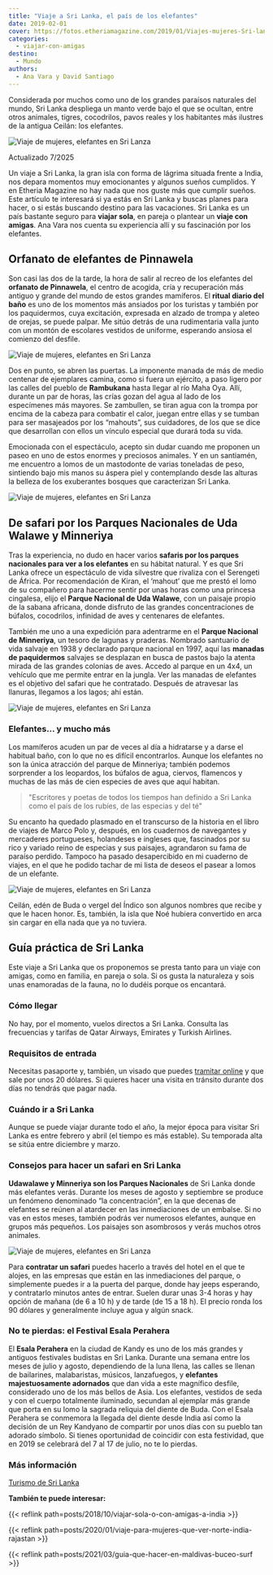 ```yaml
---
title: "Viaje a Sri Lanka, el país de los elefantes"
date: 2019-02-01
cover: https://fotos.etheriamagazine.com/2019/01/Viajes-mujeres-Sri-lanka-7.jpg
categories: 
  - viajar-con-amigas
destino: 
  - Mundo
authors: 
  - Ana Vara y David Santiago
---
```


Considerada por muchos como uno de los grandes paraísos naturales del mundo, Sri Lanka 
despliega un manto verde bajo el que se ocultan, entre otros animales, tigres, 
cocodrilos, pavos reales y los habitantes más ilustres de la antigua Ceilán: los 
elefantes. 

![Viaje de mujeres, elefantes en Sri Lanza](https://fotos.etheriamagazine.com/2019/01/Viajes-mujeres-Sri-lanka-2.jpg "Safari para ver elefantes en Sri Lanka.")

Actualizado 7/2025 

Un viaje a Sri Lanka, la gran isla con forma de lágrima situada frente a India, nos 
depara momentos muy emocionantes y algunos sueños cumplidos. Y en Etheria Magazine no 
hay nada que nos guste más que cumplir sueños. Este artículo te interesará si ya estás 
en Sri Lanka y buscas planes para hacer, o si estás buscando destino para las 
vacaciones. Sri Lanka es un país bastante seguro para **viajar sola**, en pareja o 
plantear un **viaje con amigas**. Ana Vara nos cuenta su experiencia allí y su 
fascinación por los elefantes. 

## Orfanato de elefantes de Pinnawela

Son casi las dos de la tarde, la hora de salir al recreo de los elefantes del **orfanato 
de Pinnawela**, el centro de acogida, cría y recuperación más antiguo y grande del mundo 
de estos grandes mamíferos. El **ritual diario del baño** es uno de los momentos más 
ansiados por los turistas y también por los paquidermos, cuya excitación, expresada en 
alzado de trompa y aleteo de orejas, se puede palpar. Me sitúo detrás de una 
rudimentaria valla junto con un montón de escolares vestidos de uniforme, esperando 
ansiosa el comienzo del desfile. 

![Viaje de mujeres, elefantes en Sri Lanza](https://fotos.etheriamagazine.com/2019/01/Viajes-mujeres-Sri-lanka-3.jpg "Orfanato de elefantes en Sri Lanka.")

Dos en punto, se abren las puertas. La imponente manada de más de medio centenar de 
ejemplares camina, como si fuera un ejército, a paso ligero por las calles del pueblo de 
**Rambukana** hasta llegar al río Maha Oya. Allí, durante un par de horas, las crías 
gozan del agua al lado de los especímenes más mayores. Se zambullen, se tiran agua con 
la trompa por encima de la cabeza para combatir el calor, juegan entre ellas y se tumban 
para ser masajeados por los “mahouts”, sus cuidadores, de los que se dice que 
desarrollan con ellos un vínculo especial que durará toda su vida. 

Emocionada con el espectáculo, acepto sin dudar cuando me proponen un paseo en uno de 
estos enormes y preciosos animales. Y en un santiamén, me encuentro a lomos de un 
mastodonte de varias toneladas de peso, sintiendo bajo mis manos su áspera piel y 
contemplando desde las alturas la belleza de los exuberantes bosques que caracterizan 
Sri Lanka. 

![Viaje de mujeres, elefantes en Sri Lanza](https://fotos.etheriamagazine.com/2019/01/Viajes-mujeres-Sri-lanka-4.jpg "Los elefantes se dirigen al río para beber agua y darse un baño.")

## De safari por los Parques Nacionales de Uda Walawe y Minneriya

Tras la experiencia, no dudo en hacer varios **safaris por los parques nacionales para 
ver a los elefantes** en su hábitat natural. Y es que Sri Lanka ofrece un espectáculo de 
vida silvestre que rivaliza con el Serengeti de África. Por recomendación de Kiran, el 
‘mahout’ que me prestó el lomo de su compañero para hacerme sentir por unas horas como 
una princesa cingalesa, elijo el **Parque Nacional de Uda Walawe**, con un paisaje 
propio de la sabana africana, donde disfruto de las grandes concentraciones de búfalos, 
cocodrilos, infinidad de aves y centenares de elefantes. 

También me uno a una expedición para adentrarme en el **Parque Nacional de Minneriya**, 
un tesoro de lagunas y praderas. Nombrado santuario de vida salvaje en 1938 y declarado 
parque nacional en 1997, aquí las **manadas de paquidermos** salvajes se desplazan en 
busca de pastos bajo la atenta mirada de las grandes colonias de aves. Accedo al parque 
en un 4x4, un vehículo que me permite entrar en la jungla. Ver las manadas de elefantes 
es el objetivo del safari que he contratado. Después de atravesar las llanuras, llegamos 
a los lagos; ahí están. 

![Viaje de mujeres, elefantes en Sri Lanza](https://fotos.etheriamagazine.com/2019/01/Viajes-mujeres-Sri-lanka-1.jpg "Un paseo en elefante es una experiencia inolvidable.")

### Elefantes... y mucho más

Los mamíferos acuden un par de veces al día a hidratarse y a darse el habitual baño, con 
lo que no es difícil encontrarlos. Aunque los elefantes no son la única atracción del 
parque de Minneriya; también podemos sorprender a los leopardos, los búfalos de agua, 
ciervos, flamencos y muchas de las más de cien especies de aves que aquí habitan. 

> "Escritores y poetas de todos los tiempos han definido a Sri Lanka como el país de los 
> rubíes, de las especias y del té" 

Su encanto ha quedado plasmado en el transcurso de la historia en el libro de viajes de 
Marco Polo y, después, en los cuadernos de navegantes y mercaderes portugueses, 
holandeses e ingleses que, fascinados por su rico y variado reino de especias y sus 
paisajes, agrandaron su fama de paraíso perdido. Tampoco ha pasado desapercibido en mi 
cuaderno de viajes, en el que he podido tachar de mi lista de deseos el pasear a lomos 
de un elefante. 

![Viaje de mujeres, elefantes en Sri Lanza](https://fotos.etheriamagazine.com/2019/01/Viajes-mujeres-Sri-lanka-elefantes.jpg "Elefantes en Sri Lanka.")

Ceilán, edén de Buda o vergel del Índico son algunos nombres que recibe y que le hacen 
honor. Es, también, la isla que Noé hubiera convertido en arca sin cargar en ella nada 
que ya no tuviera. 

## Guía práctica de Sri Lanka

Este viaje a Sri Lanka que os proponemos se presta tanto para un viaje con amigas, como 
en familia, en pareja o sola. Si os gusta la naturaleza y sois unas enamoradas de la 
fauna, no lo dudéis porque os encantará. 

### Cómo llegar

No hay, por el momento, vuelos directos a Sri Lanka. Consulta las frecuencias y tarifas 
de Qatar Airways, Emirates y Turkish Airlines. 

### Requisitos de entrada

Necesitas pasaporte y, también, un visado que puedes [tramitar 
online](http://www.eta.gov.lk/slvisa/visainfo/center.jsp?locale=es_ES) y que sale por 
unos 20 dólares. Si quieres hacer una visita en tránsito durante dos días no tendrás que 
pagar nada. 

### Cuándo ir a Sri Lanka

Aunque se puede viajar durante todo el año, la mejor época para visitar Sri Lanka es 
entre febrero y abril (el tiempo es más estable). Su temporada alta se sitúa entre 
diciembre y marzo. 

### Consejos para hacer un safari en Sri Lanka

**Udawalawe y Minneriya son los Parques Nacionales** de Sri Lanka donde más elefantes 
verás. Durante los meses de agosto y septiembre se produce un fenómeno denominado “la 
concentración”, en la que decenas de elefantes se reúnen al atardecer en las 
inmediaciones de un embalse. Si no vas en estos meses, también podrás ver numerosos 
elefantes, aunque en grupos más pequeños. Los paisajes son asombrosos y verás muchos 
otros animales. 

![Viaje de mujeres, elefantes en Sri Lanza](https://fotos.etheriamagazine.com/2019/01/Viajes-mujeres-Sri-lanka-7.jpg "Entre los elefantes y los cuidadores se establece un vínculo especial.")

Para **contratar un safari** puedes hacerlo a través del hotel en el que te alojes, en 
las empresas que están en las inmediaciones del parque, o simplemente puedes ir a la 
puerta del parque, donde hay jeeps esperando, y contratarlo minutos antes de entrar. 
Suelen durar unas 3-4 horas y hay opción de mañana (de 6 a 10 h) y de tarde (de 15 a 18 
h). El precio ronda los 90 dólares y generalmente incluye agua y algún snack. 

### No te pierdas: el Festival Esala Perahera

El **Esala Perahera** en la ciudad de Kandy es uno de los más grandes y antiguos 
festivales budistas en Sri Lanka. Durante una semana entre los meses de julio y agosto, 
dependiendo de la luna llena, las calles se llenan de bailarines, malabaristas, músicos, 
lanzafuegos, y **elefantes majestuosamente adornados** que dan vida a este magnífico 
desfile, considerado uno de los más bellos de Asia. Los elefantes, vestidos de seda y 
con el cuerpo totalmente iluminado, secundan al ejemplar más grande que porta en su lomo 
la sagrada reliquia del diente de Buda. Con el Esala Perahera se conmemora la llegada 
del diente desde India así como la decisión de un Rey Kandyano de compartir por unos 
días con su pueblo tan adorado símbolo. Si tienes oportunidad de coincidir con esta 
festividad, que en 2019 se celebrará del 7 al 17 de julio, no te lo pierdas. 

### Más información

[Turismo de Sri Lanka](http://www.srilanka.travel/) 

**También te puede interesar:** 

{{< reflink path=posts/2018/10/viajar-sola-o-con-amigas-a-india >}} 

{{< reflink path=posts/2020/01/viaje-para-mujeres-que-ver-norte-india-rajastan >}} 

{{< reflink path=posts/2021/03/guia-que-hacer-en-maldivas-buceo-surf >}}
